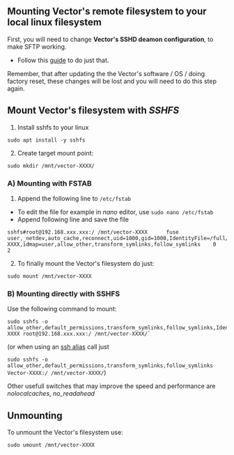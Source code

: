 

## Mounting Vector's remote filesystem to your local linux filesystem

First, you will need to change **Vector's SSHD deamon configuration**, to make SFTP working.

- Follow this [guide](https://github.com/cyb3rdog/vector-oskr-notes/blob/main/vector-sftp.md) to do just that.

Remember, that after updating the the Vector's software / OS / doing factory reset, these changes will be lost and you will need to do this step again.

## Mount Vector's filesystem with *SSHFS*

1. Install sshfs to your linux

`sudo apt install -y sshfs`

2. Create target mount point:

`sudo mkdir /mnt/vector-XXXX/`


### A) Mounting with FSTAB

1. Append the following line to `/etc/fstab`

- To edit the file for example in *nano* editor, use `sudo nano /etc/fstab`
- Append following line and save the file

```
sshfs#root@192.168.xxx.xxx:/ /mnt/vector-XXXX      fuse    user,_netdev,auto_cache,reconnect,uid=1000,gid=1000,IdentityFile=/full/path/to/.ssh/id_rsa_Vector-XXXX,idmap=user,allow_other,transform_symlinks,follow_symlinks    0       2
```

2) To finally mount the Vector's filesystem do just:

`sudo mount /mnt/vector-XXXX`


### B) Mounting directly with SSHFS

Use the following command to mount:

```
sudo sshfs -o allow_other,default_permissions,transform_symlinks,follow_symlinks,IdentityFile=/full/path/to/.ssh/id_rsa_Vector-XXXX root@192.168.xxx.xxx:/ /mnt/vector-XXXX/`
```
(or when using an [ssh alias](https://github.com/cyb3rdog/vector-oskr-notes/blob/main/vector-ssh_alias.md) call just

`sudo sshfs -o allow_other,default_permissions,transform_symlinks,follow_symlinks Vector-XXXX:/ /mnt/vector-XXXX/`)


Other usefull switches that may improve the speed and performance are *nolocalcaches*, *no_readahead*


## Unmounting

To unmount the Vector's filesystem use:

`sudo umount /mnt/vector-XXXX`

